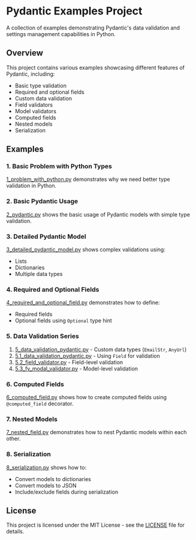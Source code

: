 # Pydantic Examples Project

A collection of examples demonstrating Pydantic's data validation and settings management capabilities in Python.

## Overview

This project contains various examples showcasing different features of Pydantic, including:
- Basic type validation
- Required and optional fields
- Custom data validation
- Field validators
- Model validators
- Computed fields
- Nested models
- Serialization

## Examples

### 1. Basic Problem with Python Types
[1_problem_with_python.py](1_problem_with_python.py) demonstrates why we need better type validation in Python.

### 2. Basic Pydantic Usage
[2_pydantic.py](2_pydantic.py) shows the basic usage of Pydantic models with simple type validation.

### 3. Detailed Pydantic Model
[3_detailed_pydantic_model.py](3_detailed_pydantic_model.py) shows complex validations using:
- Lists
- Dictionaries
- Multiple data types

### 4. Required and Optional Fields
[4_required_and_optional_field.py](4_required_and_optional_field.py) demonstrates how to define:
- Required fields
- Optional fields using `Optional` type hint

### 5. Data Validation Series
1. [5_data_validation_pydantic.py](5_data_validation_pydantic.py) - Custom data types (`EmailStr`, `AnyUrl`)
2. [5.1_data_validation_pydantic.py](5.1_data_validation_pydantic.py) - Using `Field` for validation
3. [5.2_field_validator.py](5.2_field_validator.py) - Field-level validation
4. [5.3_fv_modal_validator.py](5.3_fv_modal_validator.py) - Model-level validation

### 6. Computed Fields
[6_computed_field.py](6_computed_field.py) shows how to create computed fields using `@computed_field` decorator.

### 7. Nested Models
[7_nested_field.py](7_nested_field.py) demonstrates how to nest Pydantic models within each other.

### 8. Serialization
[8_serialization.py](8_serialization.py) shows how to:
- Convert models to dictionaries
- Convert models to JSON
- Include/exclude fields during serialization

## License

This project is licensed under the MIT License - see the [LICENSE](LICENSE) file for details.
